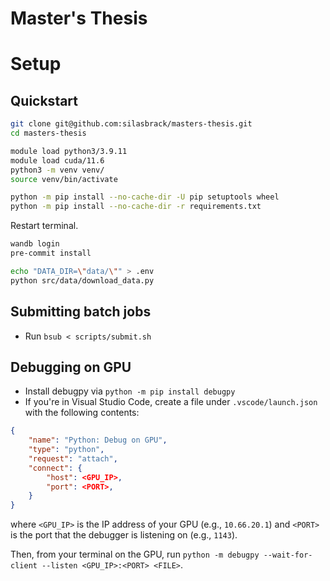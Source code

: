 Master's Thesis
==============================

# Setup

## Quickstart

```bash
git clone git@github.com:silasbrack/masters-thesis.git
cd masters-thesis

module load python3/3.9.11
module load cuda/11.6
python3 -m venv venv/
source venv/bin/activate

python -m pip install --no-cache-dir -U pip setuptools wheel
python -m pip install --no-cache-dir -r requirements.txt
```

Restart terminal.

```bash
wandb login
pre-commit install

echo "DATA_DIR=\"data/\"" > .env
python src/data/download_data.py
```

## Submitting batch jobs

* Run `bsub < scripts/submit.sh`

## Debugging on GPU

* Install debugpy via `python -m pip install debugpy`
* If you're in Visual Studio Code, create a file under `.vscode/launch.json` with the following contents:
```json
{
    "name": "Python: Debug on GPU",
    "type": "python",
    "request": "attach",
    "connect": {
        "host": <GPU_IP>,
        "port": <PORT>,
    }
}
```
where `<GPU_IP>` is the IP address of your GPU (e.g., `10.66.20.1`) and `<PORT>` is the port that the debugger is listening on (e.g., `1143`).

Then, from your terminal on the GPU, run `python -m debugpy --wait-for-client --listen <GPU_IP>:<PORT> <FILE>`.

